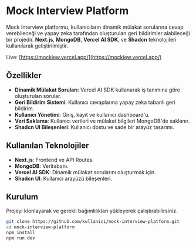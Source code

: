# Mock Interview Platform

Mock Interview platformu, kullanıcıların dinamik mülakat sorularına cevap verebileceği ve yapay zeka tarafından oluşturulan geri bildirimler alabileceği bir projedir. **Next.js**, **MongoDB**, **Vercel AI SDK**, ve **Shadcn** teknolojileri kullanılarak geliştirilmiştir.

Live: [https://mockiew.vercel.app/](https://mockiew.vercel.app/)

## Özellikler

- **Dinamik Mülakat Soruları**: Vercel AI SDK kullanarak iş tanımına göre oluşturulan sorular.
- **Geri Bildirim Sistemi**: Kullanıcı cevaplarına yapay zeka tabanlı geri bildirim.
- **Kullanıcı Yönetimi**: Giriş, kayıt ve kullanıcı dashboard'u.
- **Veri Saklama**: Kullanıcı verileri ve mülakat bilgileri MongoDB'de saklanır.
- **Shadcn UI Bileşenleri**: Kullanıcı dostu ve sade bir arayüz tasarımı.

## Kullanılan Teknolojiler

- **Next.js**: Frontend ve API Routes.
- **MongoDB**: Veritabanı.
- **Vercel AI SDK**: Dinamik mülakat sorularını oluşturmak için.
- **Shadcn UI**: Kullanıcı arayüzü bileşenleri.

## Kurulum

Projeyi klonlayarak ve gerekli bağımlılıkları yükleyerek çalıştırabilirsiniz.

```bash
git clone https://github.com/kullanici/mock-interview-platform.git
cd mock-interview-platform
npm install
npm run dev
